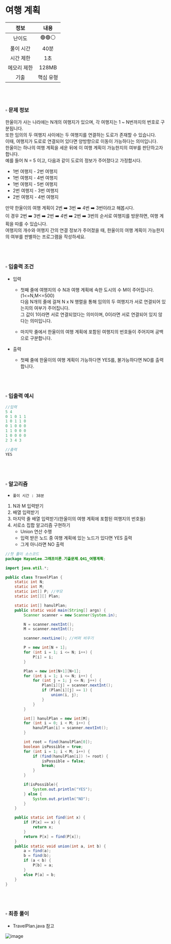 # 여행 계획

|   정보    |  내용   |
|:-----------:|:-----:|
|   난이도   | 🟢🟢⚪ |
|  풀이 시간  |  40분  |
|  시간 제한  |  1초   |
| 메모리 제한  | 128MB |
| 기출 | 핵심 유형 |

<br>
<br>

### ▫️ 문제 정보
한울이가 사는 나라에는 N개의 여행지가 있으며, 각 여행지는 1 ~ N번까지의 번호로 구분됩니다. <br>
또한 임의의 두 여행지 사이에는 두 여행지를 연결하는 도로가 존재할 수 있습니다. <br>
이때, 여행지가 도로로 연결되어 있다면 양방향으로 이동이 가능하다는 의미입니다. <br>
한울이는 하나의 여행 계획을 세운 뒤에 이 여행 계획이 가능한지의 여부를 판단하고자 합니다. <br>
예를 들어 N = 5 이고, 다음과 같이 도로의 정보가 주어졌다고 가정합시다.
- 1번 여행지 - 2번 여행지
- 1번 여행지 - 4번 여행지
- 1번 여행지 - 5번 여행지
- 2번 여행지 - 3번 여행지
- 2번 여행지 - 4번 여행지

만약 한울이의 여행 계획이 2번 ➡️ 3번 ➡️ 4번 ➡️ 3번이라고 해봅시다. <br>
이 경우 2번 ➡️ 3번 ➡️ 2번 ➡️ 4번 ➡️ 2번 ➡️ 3번의 순서로 여행지를 방문하면, 여행 계획을 따를 수 있습니다. <br>
여행지의 개수와 여행지 간의 연결 정보가 주어졌을 때, 한울이의 여행 계획이 가능한지의 여부를 판별하는 프로그램을 작성하세요.

<br>
<br>

### ▫️ 입출력 조건
- 입력
  - 첫째 줄에 여행지의 수 N과 여행 계획에 속한 도시의 수 M이 주어집니다. (1<=N,M<=500) <br>
    다음 N개의 줄에 걸쳐 N x N 행렬을 통해 임의의 두 여행지가 서로 연결되어 있는지의 여부가 주어집니다. <br>
    그 값이 1이라면 서로 연결되었다는 의미이며, 0이라면 서로 연결되어 있지 않다는 의미입니다.
  
  - 마지막 줄에서 한울이의 여행 계획에 포함된 여행지의 번호들이 주어지며 공백으로 구분합니다.

- 출력
  - 첫째 줄에 한울이의 여행 계획이 가능하다면 YES를, 불가능하다면 NO를 출력합니다.

<br>
<br>

### ▫️ 입출력 예시
```java
//입력
5 4
0 1 0 1 1
1 0 1 1 0
0 1 0 0 0
1 1 0 0 0
1 0 0 0 0
2 3 4 3
```
```java
//출력
YES
```

<br>
<br>

### ▫️ 알고리즘
- ```풀이 시간 : 38분```

1. N과 M 입력받기
2. 배열 입력받기
3. 마지막 줄 배열 입력받기(한울이의 여행 계획에 포함된 여행지의 번호들)
4. 서로소 집합 알고리즘 구현하기
   - Union 연산 수행
   - 입력 받은 노드 중 여행 계획에 있는 노드가 있다면 YES 출력
   - 그게 아니라면 NO 출력

```java
//첫 풀이 소스코드
package HayanLee.그래프이론.기출문제.Q41_여행계획;

import java.util.*;

public class TravelPlan {
    static int N;
    static int M;
    static int[] P; //부모
    static int[][] Plan;

    static int[] hanulPlan;
    public static void main(String[] args) {
        Scanner scanner = new Scanner(System.in);

        N = scanner.nextInt();
        M = scanner.nextInt();

        scanner.nextLine(); //버퍼 비우기

        P = new int[N + 1];
        for (int i = 1; i <= N; i++) {
            P[i] = i;
        }

        Plan = new int[N+1][N+1];
        for (int i = 1; i <= N; i++) {
            for (int j = 1; j <= N; j++) {
                Plan[i][j] = scanner.nextInt();
                if (Plan[i][j] == 1) {
                    union(i, j);
                }
            }
        }

        int[] hanulPlan = new int[M];
        for (int i = 0; i < M; i++) {
            hanulPlan[i] = scanner.nextInt();
        }

        int root = find(hanulPlan[0]);
        boolean isPossible = true;
        for (int i = 1; i < M; i++) {
            if (find(hanulPlan[i]) != root) {
                isPossible = false;
                break;
            }
        }

        if(isPossible){
            System.out.println("YES");
        } else {
            System.out.println("NO");
        }
    }

    public static int find(int x) {
        if (P[x] == x) {
            return x;
        }
        return P[x] = find(P[x]);
    }
    public static void union(int a, int b) {
        a = find(a);
        b = find(b);
        if (a < b) {
            P[b] = a;
        }
        else P[a] = b;
    }
}

```

<br>
<br>


### ▫️ 최종 풀이
- TravelPlan.java 참고

![image](https://github.com/hayannn/2L24-Algo-Study/assets/102213509/20cbccce-c69d-4b99-86cf-526a899f6f77)
